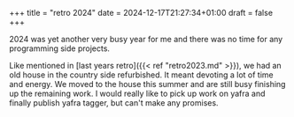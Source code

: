 +++
title = "retro 2024"
date =  2024-12-17T21:27:34+01:00
draft = false
+++

2024 was yet another very busy year for me and there was no time for any programming side projects.		
<!-- more --> 
Like mentioned in [last years retro]({{< ref "retro2023.md" >}}), we had an old house in the country side refurbished. It meant devoting a lot of time and energy. We moved to the house this summer and are still busy finishing up the remaining work. I would really like to pick up work on yafra and finally publish yafra tagger, but can't make any promises.